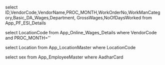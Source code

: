 select ID,VendorCode,VendorName,PROC_MONTH,WorkOrderNo,WorkManCategory,Basic_DA_Wages,Department,
GrossWages,NoOfDaysWorked from App_PF_ESI_Details


select LocationCode  from App_Online_Wages_Details where VendorCode and PROC_MONTH=''

select Location from App_LocationMaster where LocationCode

select sex from App_EmployeeMaster where AadharCard 

